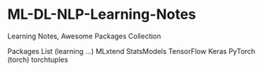 # ML-DL-NLP-Learning-Notes
Learning Notes, Awesome Packages Collection

Packages List (learning ...)
MLxtend
StatsModels
TensorFlow
Keras
PyTorch (torch)
torchtuples
